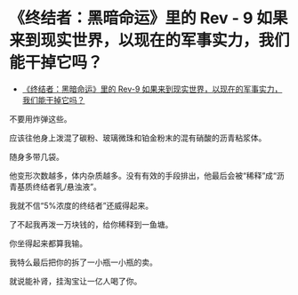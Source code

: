 # 《终结者：黑暗命运》里的 Rev - 9 如果来到现实世界，以现在的军事实力，我们能干掉它吗？

- [《终结者：黑暗命运》里的 Rev-9 如果来到现实世界，以现在的军事实力，我们能干掉它吗？](https://www.zhihu.com/question/353882646/answer/888441302)


不要用炸弹这些。

应该往他身上泼混了碳粉、玻璃微珠和铂金粉末的混有硝酸的沥青粘浆体。

随身多带几袋。

他变形次数越多，体内杂质越多。没有有效的手段排出，他最后会被“稀释”成“沥青基质终结者乳/悬浊液”。

我就不信“5%浓度的终结者”还威得起来。

了不起我再泼一万块钱的，给你稀释到一鱼塘。

你坐得起来都算我输。

我特么最后把你的拆了一小瓶一小瓶的卖。

就说能补肾，挂淘宝让一亿人喝了你。

  